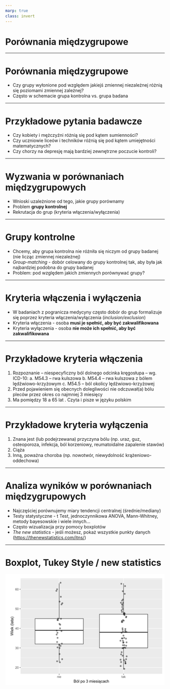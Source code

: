 ```yaml
---
marp: true
class: invert
---
```



# Porównania międzygrupowe

---

# Porównania międzygrupowe

* Czy grupy wyłonione pod względem jakiejś zmiennej niezależnej różnią się poziomami zmiennej zależnej?
* Często w schemacie grupa kontrolna vs. grupa badana

---

# Przykładowe pytania badawcze

* Czy kobiety i mężczyźni różnią się pod kątem sumienności?
* Czy uczniowie liceów i techników różnią się pod kątem umiejętności matematycznych?
* Czy chorzy na depresję mają bardziej zewnętrzne poczucie kontroli?

---

# Wyzwania w porównaniach międzygrupowych

* Wnioski uzależnione od tego, jakie grupy porównamy
* Problem **grupy kontrolnej**
* Rekrutacja do grup (kryteria włączenia/wyłączenia)

---

# Grupy kontrolne

* Chcemy, aby grupa kontrolna nie różniła się niczym od grupy badanej (nie licząc zmiennej niezależnej)
* _Group-matching_ - dobór celowany do grupy kontrolnej tak, aby była jak najbardziej podobna do grupy badanej
* Problem: pod względem jakich zmiennych porównywać grupy?

---

# Kryteria włączenia i wyłączenia

* W badaniach z pogranicza medycyny często dobór do grup formalizuje się poprzez kryteria włączenia/wyłączenia (_inclusion/exclusion_)
* Kryteria włączenia - osoba **musi je spełnić, aby być zakwalifikowana**
* Kryteria wyłączenia - osoba **nie może ich spełnić, aby być zakwalifikowana**

---

# Przykładowe kryteria włączenia

1. Rozpoznanie – niespecyficzny ból dolnego odcinka kręgosłupa – wg. ICD-10:
   a. M54.3 – rwa kulszowa
   b. M54.4 – rwa kulszowa z bólem lędźwiowo-krzyżowym
   c. M54.5 – ból okolicy lędźwiowo-krzyżowej
2. Przed pojawieniem się obecnych dolegliwości nie odczuwał(a) bólu pleców przez okres co
najmniej 3 miesięcy
3. Ma pomiędzy 18 a 65 lat
. Czyta i pisze w języku polskim

---

# Przykładowe kryteria wyłączenia

1. Znana jest (lub podejrzewana) przyczyna bólu (np. uraz, guz, osteoporoza, infekcja, ból
korzeniowy, reumatoidalne zapalenie stawów)
2. Ciąża
3. Inną, poważna choroba (np. nowotwór, niewydolność krążeniowo-oddechowa)

---

# Analiza wyników w porównaniach międzygrupowych

* Najczęściej porównujemy miary tendencji centralnej (średnie/mediany)
* Testy statystyczne - t Test, jednoczynnikowa ANOVA, Mann-Whitney, metody bayesowskie i wiele innych...
* Często wizualizacja przy pomocy boxplotów
* _The new statistics_ - jeśli możesz, pokaż wszystkie punkty danych (<https://thenewstatistics.com/itns/>)


---

# Boxplot, Tukey Style / new statistics

![h:550](img/boxplot.png)